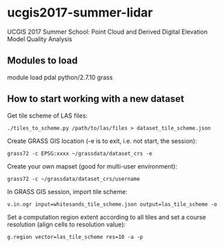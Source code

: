 # ucgis2017-summer-lidar
UCGIS 2017 Summer School: Point Cloud and  Derived Digital Elevation Model Quality Analysis

## Modules to load

module load pdal python/2.7.10 grass

## How to start working with a new dataset

Get tile scheme of LAS files:

    ./tiles_to_scheme.py /path/to/las/files > dataset_tile_scheme.json

Create GRASS GIS location (-e is to exit, i.e. not start, the session):

    grass72 -c EPSG:xxxx ~/grassdata/dataset_crs -e

Create your own mapset (good for multi-user environment):

    grass72 -c ~/grassdata/dataset_crs/username

In GRASS GIS session, import tile scheme:

    v.in.ogr input=whitesands_tile_scheme.json output=las_tile_scheme -o

Set a computation region extent according to all tiles and set a course
resolution (align cells to resolution value):

    g.region vector=las_tile_scheme res=10 -a -p
